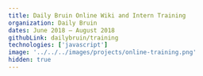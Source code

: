 ```yaml
---
title: Daily Bruin Online Wiki and Intern Training
organization: Daily Bruin
dates: June 2018 – August 2018
githubLink: dailybruin/training
technologies: ['javascript']
image: '../../../images/projects/online-training.png'
hidden: true
---
```

